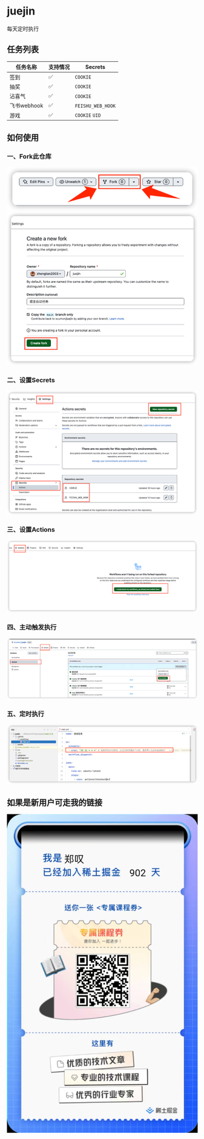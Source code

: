 # juejin
每天定时执行

## 任务列表
| 任务名称      | 支持情况 | Secrets         |
|-----------|------|-----------------|
| 签到        | ✅    | `COOKIE`          |
| 抽奖        | ✅    | `COOKIE`          |
| 沾喜气       | ✅    | `COOKIE`          |
| 飞书webhook | ✅    | `FEISHU_WEB_HOOK` |
| 游戏        | ✅    | `COOKIE`  `UID`     |

## 如何使用
### 一、Fork此仓库
![img.png](assets/img.png)
![img_2.png](assets/img_2.png)
### 二、设置Secrets
![img_1.png](assets/img_1.png)
### 三、设置Actions
![img_3.png](assets/img_3.png)
### 四、主动触发执行
![img.png](assets/img_4.png)
### 五、定时执行
![img.png](assets/img_5.png)

## 如果是新用户可走我的链接
![7441667978683_.pic.jpg](assets/7441667978683_.pic.jpg)

